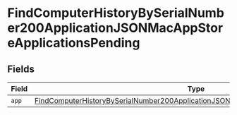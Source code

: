 # FindComputerHistoryBySerialNumber200ApplicationJSONMacAppStoreApplicationsPending


## Fields

| Field                                                                                                                                                                                                   | Type                                                                                                                                                                                                    | Required                                                                                                                                                                                                | Description                                                                                                                                                                                             |
| ------------------------------------------------------------------------------------------------------------------------------------------------------------------------------------------------------- | ------------------------------------------------------------------------------------------------------------------------------------------------------------------------------------------------------- | ------------------------------------------------------------------------------------------------------------------------------------------------------------------------------------------------------- | ------------------------------------------------------------------------------------------------------------------------------------------------------------------------------------------------------- |
| `app`                                                                                                                                                                                                   | [FindComputerHistoryBySerialNumber200ApplicationJSONMacAppStoreApplicationsPendingApp](../../models/operations/findcomputerhistorybyserialnumber200applicationjsonmacappstoreapplicationspendingapp.md) | :heavy_minus_sign:                                                                                                                                                                                      | N/A                                                                                                                                                                                                     |